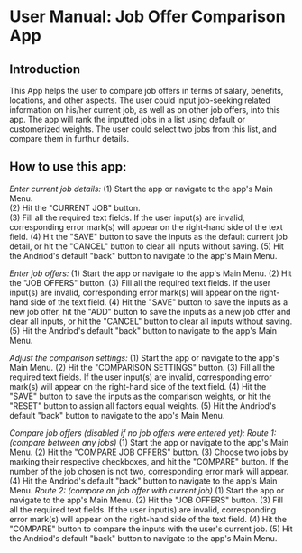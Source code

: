 # User Manual: Job Offer Comparison App

## Introduction

This App helps the user to compare job offers in terms of salary, benefits, locations, and other aspects. The user could input job-seeking related information on his/her current job, as well as on other job offers, into this app. The app will rank the inputted jobs in a list using default or customerized weights. The user could select two jobs from this list, and compare them in furthur details.

## How to use this app:

*Enter current job details:*
(1) Start the app or navigate to the app's Main Menu.  
(2) Hit the "CURRENT JOB" button.  
(3) Fill all the required text fields. If the user input(s) are invalid, corresponding error mark(s) will appear on the right-hand side of the text field.
(4) Hit the "SAVE" button to save the inputs as the default current job detail, or hit the "CANCEL" button to clear all inputs without saving.
(5) Hit the Andriod's default "back" button to navigate to the app's Main Menu.

*Enter job offers:*
(1) Start the app or navigate to the app's Main Menu.
(2) Hit the "JOB OFFERS" button.
(3) Fill all the required text fields. If the user input(s) are invalid, corresponding error mark(s) will appear on the right-hand side of the text field.
(4) Hit the "SAVE" button to save the inputs as a new job offer, hit the "ADD" button to save the inputs as a new job offer and clear all inputs, or hit the "CANCEL" button to clear all inputs without saving.
(5) Hit the Andriod's default "back" button to navigate to the app's Main Menu.

*Adjust the comparison settings:*
(1) Start the app or navigate to the app's Main Menu.
(2) Hit the "COMPARISON SETTINGS" button.
(3) Fill all the required text fields. If the user input(s) are invalid, corresponding error mark(s) will appear on the right-hand side of the text field.
(4) Hit the "SAVE" button to save the inputs as the comparison weights, or hit the "RESET" button to assign all factors equal weights.
(5) Hit the Andriod's default "back" button to navigate to the app's Main Menu.

*Compare job offers (disabled if no job offers were entered yet):*
*Route 1: (compare between any jobs)*
(1) Start the app or navigate to the app's Main Menu.
(2) Hit the "COMPARE JOB OFFERS" button.
(3) Choose two jobs by marking their respective checkboxes, and hit the "COMPARE" button. If the number of the job chosen is not two, corresponding error mark will appear.
(4) Hit the Andriod's default "back" button to navigate to the app's Main Menu.
*Route 2: (compare an job offer with current job)*
(1) Start the app or navigate to the app's Main Menu.
(2) Hit the "JOB OFFERS" button.
(3) Fill all the required text fields. If the user input(s) are invalid, corresponding error mark(s) will appear on the right-hand side of the text field.
(4) Hit the "COMPARE" button to compare the inputs with the user's current job.
(5) Hit the Andriod's default "back" button to navigate to the app's Main Menu.


